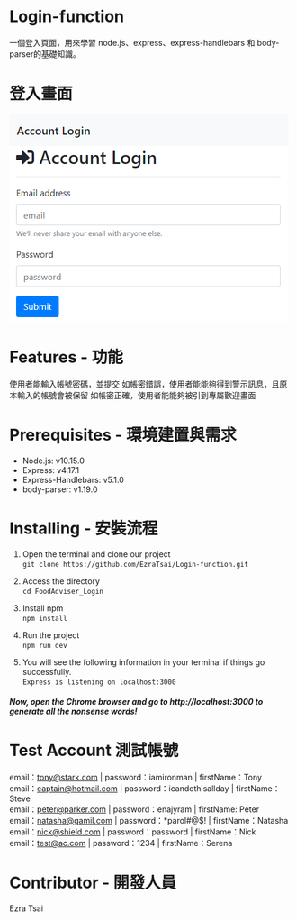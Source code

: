# Login-function
一個登入頁面，用來學習 node.js、express、express-handlebars 和 body-parser的基礎知識。

# 登入畫面
![image](https://github.com/EzraTsai/Login-function/blob/master/picture/picture1.PNG)

# Features - 功能
使用者能輸入帳號密碼，並提交
如帳密錯誤，使用者能能夠得到警示訊息，且原本輸入的帳號會被保留
如帳密正確，使用者能能夠被引到專屬歡迎畫面

# Prerequisites - 環境建置與需求
* Node.js: v10.15.0  
* Express: v4.17.1  
* Express-Handlebars: v5.1.0  
* body-parser: v1.19.0  

# Installing - 安裝流程
1. Open the terminal and clone our project  
```git clone https://github.com/EzraTsai/Login-function.git```

2. Access the directory  
```cd FoodAdviser_Login```

3. Install npm  
```npm install```

4. Run the project  
```npm run dev```

5. You will see the following information in your terminal if things go successfully.  
```Express is listening on localhost:3000```

##### Now, open the Chrome browser and go to http://localhost:3000 to generate all the nonsense words!

# Test Account 測試帳號
email：tony@stark.com | password：iamironman | firstName：Tony  
email：captain@hotmail.com | password：icandothisallday | firstName：Steve  
email：peter@parker.com | password：enajyram | firstName: Peter  
email：natasha@gamil.com | password：*parol#@$! | firstName：Natasha  
email：nick@shield.com | password：password | firstName：Nick  
email：test@ac.com | password：1234 | firstName：Serena  

# Contributor - 開發人員
Ezra Tsai
